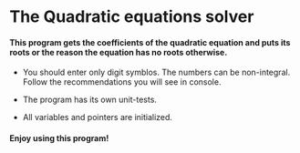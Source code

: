 # The Quadratic equations solver

#### This program gets the coefficients of the quadratic equation and puts its roots or the reason the equation has no roots otherwise.

-  You should enter only digit symblos. The numbers can be non-integral. Follow the recommendations you will see in console.

-  The program has its own unit-tests. 

-  All variables and pointers are initialized.

#### Enjoy using this program!
